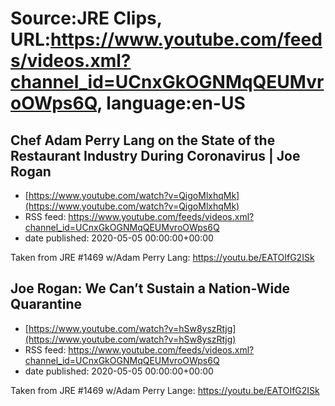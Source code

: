 # Source:JRE Clips, URL:https://www.youtube.com/feeds/videos.xml?channel_id=UCnxGkOGNMqQEUMvroOWps6Q, language:en-US

## Chef Adam Perry Lang on the State of the Restaurant Industry During Coronavirus | Joe Rogan
 - [https://www.youtube.com/watch?v=QigoMlxhqMk](https://www.youtube.com/watch?v=QigoMlxhqMk)
 - RSS feed: https://www.youtube.com/feeds/videos.xml?channel_id=UCnxGkOGNMqQEUMvroOWps6Q
 - date published: 2020-05-05 00:00:00+00:00

Taken from JRE #1469 w/Adam Perry Lang:
https://youtu.be/EATOIfG2ISk

## Joe Rogan: We Can’t Sustain a Nation-Wide Quarantine
 - [https://www.youtube.com/watch?v=hSw8yszRtjg](https://www.youtube.com/watch?v=hSw8yszRtjg)
 - RSS feed: https://www.youtube.com/feeds/videos.xml?channel_id=UCnxGkOGNMqQEUMvroOWps6Q
 - date published: 2020-05-05 00:00:00+00:00

Taken from JRE #1469 w/Adam Perry Lange: https://youtu.be/EATOIfG2ISk

